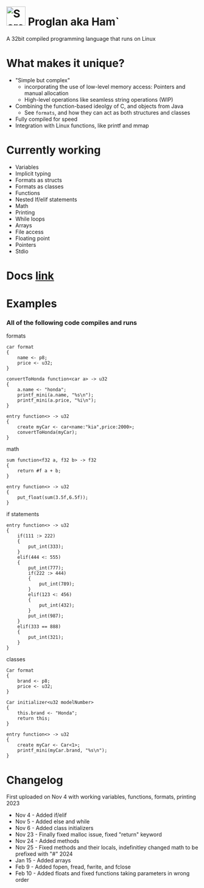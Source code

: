 # <img width="50" alt="Screen Shot 2024-02-10 at 9 33 08 AM" src="https://github.com/FISHARMNIC/proglan2/assets/73864341/9a5327b9-ffcc-425a-b927-ad829415715b"> Proglan aka Ham` 

A 32bit compiled programming language that runs on Linux

# What makes it unique?
* "Simple but complex"
  * incorporating the use of low-level memory access: Pointers and manual allocation
  * High-level operations like seamless string operations (WIP)
* Combining the function-based ideolgy of C, and objects from Java
  * See `formats`, and how they can act as both structures and classes
* Fully compiled for speed
* Integration with Linux functions, like printf and mmap

# Currently working
* Variables
* Implicit typing
* Formats as structs
* Formats as classes
* Functions
* Nested If/elif statements
* Math
* Printing
* While loops
* Arrays
* File access
* Floating point
* Pointers
* Stdio

# Docs [link](https://docs.google.com/document/d/1dvrnv1i9j71S5V8oIfRu-QUAKFk0uw6s5r6wOy7J6vY/edit?usp=sharing)


# Examples
### All of the following code compiles and runs
formats
```
car format 
{
    name <- p8;
    price <- u32;
}

convertToHonda function<car a> -> u32
{
    a.name <- "honda";
    printf_mini(a.name, "%s\n");
    printf_mini(a.price, "%i\n");
}

entry function<> -> u32
{
    create myCar <- car<name:"kia",price:2000>;
    convertToHonda(myCar);
}
```
math
```
sum function<f32 a, f32 b> -> f32
{
    return #f a + b;
}

entry function<> -> u32
{
    put_float(sum(3.5f,6.5f));
}
```
if statements
```
entry function<> -> u32
{
    if(111 :> 222)
    {
        put_int(333);
    }
    elif(444 <: 555)
    {
        put_int(777);
        if(222 :> 444)
        {
            put_int(789);
        }
        elif(123 <: 456)
        {
            put_int(432);
        }
        put_int(987);
    }
    elif(333 == 888)
    {
        put_int(321);
    }
}
```
classes
```
Car format 
{
    brand <- p8;
    price <- u32;
}

Car initializer<u32 modelNumber>
{
    this.brand <- "Honda";
    return this;
}

entry function<> -> u32
{
    create myCar <- Car<1>;
    printf_mini(myCar.brand, "%s\n");
}
```

# Changelog
First uploaded on Nov 4 with working variables, functions, formats, printing
2023  
* Nov 4 - Added if/elif
* Nov 5 - Added else and while
* Nov 6 - Added class initializers
* Nov 23 - Finally fixed malloc issue, fixed "return" keyword
* Nov 24 - Added methods
* Nov 25 - Fixed methods and their locals, indefinitley changed math to be prefixed with "#"
2024
* Jan 15 - Added arrays
* Feb 9 - Added fopen, fread, fwrite, and fclose
* Feb 10 - Added floats and fixed functions taking parameters in wrong order
